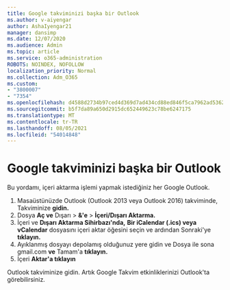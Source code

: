 ```yaml
---
title: Google takviminizi başka bir Outlook
ms.author: v-aiyengar
author: AshaIyengar21
manager: dansimp
ms.date: 12/07/2020
ms.audience: Admin
ms.topic: article
ms.service: o365-administration
ROBOTS: NOINDEX, NOFOLLOW
localization_priority: Normal
ms.collection: Adm_O365
ms.custom:
- "3800007"
- "7354"
ms.openlocfilehash: d4588d2734b97ced4d369d7ad434cd88ed846f5ca7962ad5362301fea7c54114
ms.sourcegitcommit: b5f7da89a650d2915dc652449623c78be6247175
ms.translationtype: MT
ms.contentlocale: tr-TR
ms.lasthandoff: 08/05/2021
ms.locfileid: "54014848"
---
```

# <a name="import-your-google-calendar-to-outlook"></a>Google takviminizi başka bir Outlook

Bu yordamı, içeri aktarma işlemi yapmak istediğiniz her Google Outlook.

1. Masaüstünüzde Outlook (Outlook 2013 veya Outlook 2016) takviminde, Takviminize **gidin.**
1. Dosya **Aç ve** Dışarı  >  **&'e**  >  **İçeri/Dışarı Aktarma.**
1. İçeri ve **Dışarı Aktarma Sihirbazı'nda,** **Bir iCalendar (.ics) veya vCalendar** dosyasını içeri aktar öğesini seçin ve ardından Sonraki'ye **tıklayın.**
1. Ayıklanmış dosyayı depolamış olduğunuz yere gidin ve Dosya ile sona gmail.com **ve** Tamam'a **tıklayın.**
1. İçeri **Aktar'a tıklayın**

Outlook takviminize gidin. Artık Google Takvim etkinliklerinizi Outlook'ta görebilirsiniz.
